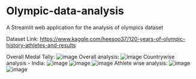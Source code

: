 # Olympic-data-analysis

A Streamlit web application for the analysis of olympics dataset

Dataset Link: https://www.kaggle.com/heesoo37/120-years-of-olympic-history-athletes-and-results

Overall Medal Tally: 
![image](https://user-images.githubusercontent.com/71291152/236435880-30e32673-e637-46ae-ae81-ba4130cbde52.png)
Overall analysis:
![image](https://user-images.githubusercontent.com/71291152/236435915-a3784f20-1d0d-4c7c-89e3-bff0f3de35fe.png)
Countrywise analysis - India:
![image](https://user-images.githubusercontent.com/71291152/236435941-301b7a70-1f9d-45e8-97bd-c1049ee12ce6.png)
![image](https://user-images.githubusercontent.com/71291152/236435955-812d553c-a9b6-4848-a1f6-357c07e3c7c2.png)
![image](https://user-images.githubusercontent.com/71291152/236435976-a68707af-2841-4f10-a606-c3b0af7ab589.png)
Athlete wise analysis:
![image](https://user-images.githubusercontent.com/71291152/236435997-5c9c22c4-a485-40a3-b494-fd6151b34cf9.png)
![image](https://user-images.githubusercontent.com/71291152/236436046-2068cfbc-393d-44bb-adaf-1779512df9cd.png)


